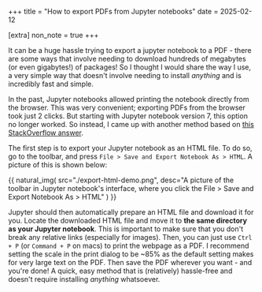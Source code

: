 +++
title = "How to export PDFs from Jupyter notebooks"
date = 2025-02-12

[extra]
non_note = true
+++

It can be a huge hassle trying to export a jupyter notebook to a PDF - there are some ways that involve needing to download hundreds of megabytes (or even gigabytes!) of packages! So I thought I would share the way I use, a very simple way that doesn't involve needing to install _anything_ and is incredibly fast and simple.

<!-- more -->

In the past, Jupyter notebooks allowed printing the notebook directly from the browser. This was very convenient; exporting PDFs from the browser took just 2 clicks. But starting with Jupyter notebook version 7, this option no longer worked. So instead, I came up with another method based on [this StackOverflow answer](https://stackoverflow.com/a/78390381).

The first step is to export your Jupyter notebook as an HTML file. To do so, go to the toolbar, and press `File > Save and Export Notebook As > HTML`. A picture of this is shown below:

{{ natural_img(
 src="./export-html-demo.png",
 desc="A picture of the toolbar in Jupyter notebook's interface, where you click the File > Save and Export Notebook As > HTML"
) }}

Jupyter should then automatically prepare an HTML file and download it for you. Locate the downloaded HTML file and move it to **the same directory as your Jupyter notebook**. This is important to make sure that you don't break any relative links (especially for images). Then, you can just use `Ctrl + P` (or `Command + P` on macs) to print the webpage as a PDF. I recommend setting the scale in the print dialog to be ~85% as the default setting makes for very large text on the PDF. Then save the PDF wherever you want - and you're done! A quick, easy method that is (relatively) hassle-free and doesn't require installing _anything_ whatsoever.